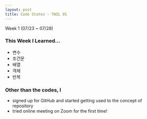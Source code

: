 ```yaml
---
layout: post
title: Code States - TWIL 01
---
```


Week 1 (07/23 ~ 07/28)
### This Week I Learned...

- 변수
- 조건문
- 배열
- 객체
- 반복

### Other than the codes, I
+ signed up for GitHub and started getting used to the concept of repository
+ tried online meeting on Zoom for the first time!
